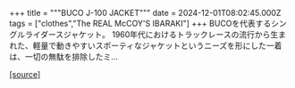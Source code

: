 +++
title = """BUCO J-100 JACKET"""
date = 2024-12-01T08:02:45.000Z
tags = ["clothes","The REAL McCOY'S IBARAKI"]
+++
BUCOを代表するシングルライダースジャケット。 1960年代におけるトラックレースの流行から生まれた、軽量で動きやすいスポーティなジャケットというニーズを形にした一着は、一切の無駄を排除したミ...

[[source]](https://the-realmccoys.ocnk.net/product/1065)
